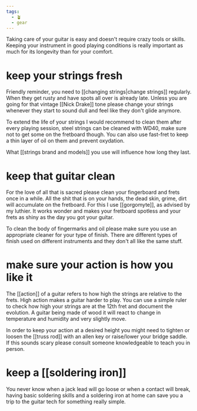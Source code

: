 ```yaml
---
tags:
  - 🪴
  - gear
---
```

Taking care of your guitar is easy and doesn't require crazy tools or skills. Keeping your instrument in good playing conditions is really important as much for its longevity than for your comfort.

# keep your strings fresh
Friendly reminder, you need to [[changing strings|change strings]] regularly. When they get rusty and have spots all over is already late. Unless you are going for that vintage [[Nick Drake]] tone please change your strings whenever they start to sound dull and feel like they don't glide anymore. 

To extend the life of your strings I would recommend to clean them after every playing session, steel strings can be cleaned with WD40, make sure not to get some on the fretboard though. You can also use fast-fret to keep a thin layer of oil on them and prevent oxydation. 

What [[strings brand and models]] you use will influence how long they last.

# keep that guitar clean
For the love of all that is sacred please clean your fingerboard and frets once in a while. All the shit that is on your hands, the dead skin, grime, dirt will accumulate on the fretboard. For this I use [[gorgomyte]], as advised by my luthier. It works wonder and makes your fretboard spotless and your frets as shiny as the day you got your guitar.

To clean the body of fingermarks and oil please make sure you use an appropriate cleaner for your type of finish. There are different types of finish used on different instruments and they don't all like the same stuff.

# make sure your action is how you like it
The [[action]] of a guitar refers to how high the strings are relative to the frets. High action makes a guitar harder to play. You can use a simple ruler to check how high your strings are at the 12th fret and document the evolution. A guitar being made of wood it will react to change in temperature and humidity and very slightly move. 

In order to keep your action at a desired height you might need to tighten or loosen the [[truss rod]] with an allen key or raise/lower your bridge saddle. If this sounds scary please consult someone knowledgeable to teach you in person.

# keep a [[soldering iron]] 
You never know when a jack lead will go loose or when a contact will break, having basic soldering skills and a soldering iron at home can save you a trip to the guitar tech for something really simple. 